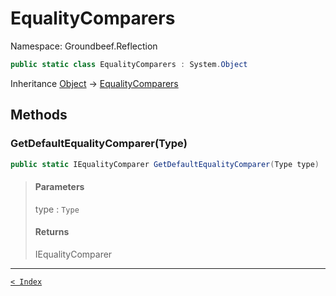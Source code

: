 # EqualityComparers

Namespace: Groundbeef.Reflection

```csharp
public static class EqualityComparers : System.Object
```

Inheritance [Object](https://docs.microsoft.com/en-us/dotnet/api/system.object) → [EqualityComparers](EqualityComparers.md)

## Methods

### GetDefaultEqualityComparer(Type)

```csharp
public static IEqualityComparer GetDefaultEqualityComparer(Type type)
```

> #### Parameters
> 
> type : `Type`<br>
> 
> #### Returns
> 
> IEqualityComparer<br>
> 

---

[`< Index`](..\index.md)
